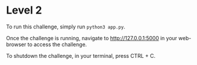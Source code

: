 # Level 2

To run this challenge, simply run `python3 app.py`. 

Once the challenge is running, navigate to http://127.0.0.1:5000 in your web-browser to access the challenge.

To shutdown the challenge, in your terminal, press CTRL + C. 
